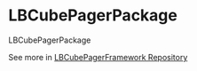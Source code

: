 # LBCubePagerPackage
LBCubePagerPackage

See more in [LBCubePagerFramework Repository](https://github.com/lioz12131415/LBCubePagerFramework)
